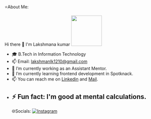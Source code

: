 ⭐About Me:

 Hi there 👋 I'm Lakshmana kumar
 <img src="[image](https://i.pinimg.com/736x/03/1f/67/031f67bd6b6bb0487eff63e804f63515.jpg)" width="100">
- 🎓 B.Tech in Information Technology
- 📫 Email: lakshmanlk1210@gmail.com
- 🔭 I’m currently working as an Assistant Mentor.
- 🌱 I’m currently learning frontend development in Spotknack.
- 📫 You can reach me on [Linkedin](https://www.linkedin.com/in/lakshmana-kumar-g1210) and [Mail](lakshmanlk1210@gmail.com).
- ⚡ Fun fact: I'm good at mental calculations.
  ---
  🌐Socials:
  [![Instagram](https://img.shields.io/badge/Instagram-E4405F?style=for-the-badge&logoColor=white)](https://www.instagram.com/l_a_k_s_h_m_a_n_l_k?igsh=MWsyNmRleWdhZ2FxbQ==)
